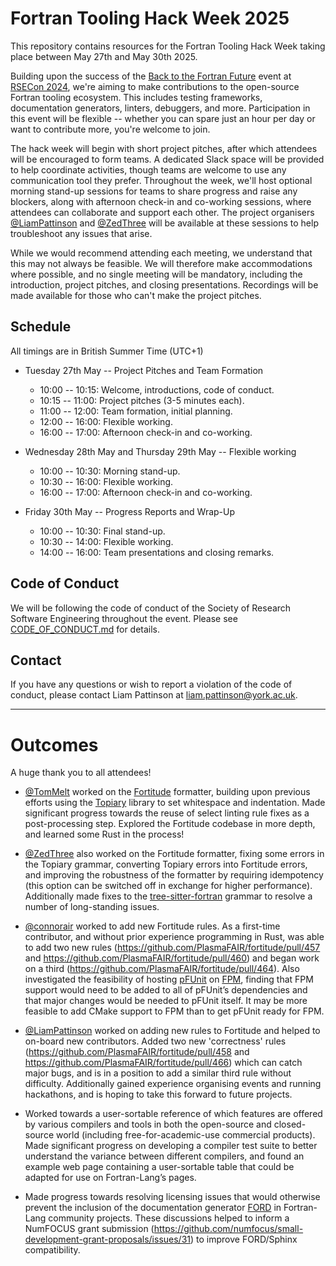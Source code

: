 # Fortran Tooling Hack Week 2025

This repository contains resources for the Fortran Tooling Hack Week taking place between May
27th and May 30th 2025.

Building upon the success of the [Back to the Fortran Future](https://lu.ma/ao471jms) event at
[RSECon 2024](https://rsecon24.society-rse.org/), we're aiming to make contributions to the
open-source Fortran tooling ecosystem. This includes testing frameworks, documentation
generators, linters, debuggers, and more. Participation in this event will be flexible --
whether you can spare just an hour per day or want to contribute more, you're welcome to join.

The hack week will begin with short project pitches, after which attendees will be encouraged
to form teams. A dedicated Slack space will be provided to help coordinate activities, though
teams are welcome to use any communication tool they prefer. Throughout the week, we'll host
optional morning stand-up sessions for teams to share progress and raise any blockers, along
with afternoon check-in and co-working sessions, where attendees can collaborate and support
each other. The project organisers [@LiamPattinson](https://github.com/LiamPattinson) and
[@ZedThree](https://github.com/ZedThree) will be available at these sessions to help
troubleshoot any issues that arise.

While we would recommend attending each meeting, we understand that this may not always be
feasible. We will therefore make accommodations where possible, and no single meeting will be
mandatory, including the introduction, project pitches, and closing presentations. Recordings
will be made available for those who can't make the project pitches.

## Schedule

All timings are in British Summer Time (UTC+1)

- Tuesday 27th May -- Project Pitches and Team Formation
  - 10:00 -- 10:15: Welcome, introductions, code of conduct.
  - 10:15 -- 11:00: Project pitches (3-5 minutes each).
  - 11:00 -- 12:00: Team formation, initial planning.
  - 12:00 -- 16:00: Flexible working.
  - 16:00 -- 17:00: Afternoon check-in and co-working.

- Wednesday 28th May and Thursday 29th May -- Flexible working
  - 10:00 -- 10:30: Morning stand-up.
  - 10:30 -- 16:00: Flexible working.
  - 16:00 -- 17:00: Afternoon check-in and co-working.

- Friday 30th May -- Progress Reports and Wrap-Up
  - 10:00 -- 10:30: Final stand-up.
  - 10:30 -- 14:00: Flexible working.
  - 14:00 -- 16:00: Team presentations and closing remarks.
 
## Code of Conduct

We will be following the code of conduct of the Society of Research Software Engineering
throughout the event. Please see [CODE_OF_CONDUCT.md](./CODE_OF_CONDUCT.md) for details.

## Contact

If you have any questions or wish to report a violation of the code of conduct, please
contact Liam Pattinson at [liam.pattinson@york.ac.uk](mailto:liam.pattinson@york.ac.uk).

---

# Outcomes

A huge thank you to all attendees!

- [@TomMelt](https://github.com/TomMelt) worked on the [Fortitude](https://github.com/PlasmaFAIR/fortitude) formatter, building upon previous efforts using the [Topiary](https://github.com/tweag/topiary) library to set whitespace and indentation. Made significant progress towards the reuse of select linting rule fixes as a post-processing step. Explored the Fortitude codebase in more depth, and learned some Rust in the process!

- [@ZedThree](https://github.com/ZedThree) also worked on the Fortitude formatter, fixing some errors in the Topiary grammar, converting Topiary errors into Fortitude errors, and improving the robustness of the formatter by requiring idempotency (this option can be switched off in exchange for higher performance). Additionally made fixes to the [tree-sitter-fortran](https://github.com/stadelmanma/tree-sitter-fortran) grammar to resolve a number of long-standing issues.

- [@connorair](https://github.com/connoraird) worked to add new Fortitude rules. As a first-time contributor, and without prior experience programming in Rust, was able to add two new rules (https://github.com/PlasmaFAIR/fortitude/pull/457 and https://github.com/PlasmaFAIR/fortitude/pull/460) and began work on a third (https://github.com/PlasmaFAIR/fortitude/pull/464). Also investigated the feasibility of hosting [pFUnit](https://github.com/Goddard-Fortran-Ecosystem/pFUnit) on [FPM](https://fpm.fortran-lang.org/index.html), finding that FPM support would need to be added to all of pFUnit’s dependencies and that major changes would be needed to pFUnit itself. It may be more feasible to add CMake support to FPM than to get pFUnit ready for FPM.

- [@LiamPattinson](https://github.com/LiamPattinson) worked on adding new rules to Fortitude and helped to on-board new contributors. Added two new 'correctness' rules (https://github.com/PlasmaFAIR/fortitude/pull/458 and https://github.com/PlasmaFAIR/fortitude/pull/466) which can catch major bugs, and is in a position to add a similar third rule without difficulty. Additionally gained experience organising events and running hackathons, and is hoping to take this forward to future projects.

- Worked towards a user-sortable reference of which features are offered by various compilers and tools in both the open-source and closed-source world (including free-for-academic-use commercial products). Made significant progress on developing a compiler test suite to better understand the variance between different compilers, and found an example web page containing a user-sortable table that could be adapted for use on Fortran-Lang’s pages.

- Made progress towards resolving licensing issues that would otherwise prevent the inclusion of the documentation generator [FORD](https://forddocs.readthedocs.io/en/stable/) in Fortran-Lang community projects. These discussions helped to inform a NumFOCUS grant submission (https://github.com/numfocus/small-development-grant-proposals/issues/31) to improve FORD/Sphinx compatibility.
